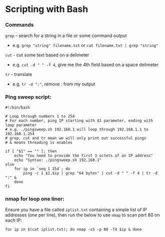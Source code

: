 # Scripting with Bash
### Commands
`grep` - search for a string in a file or some command output  
- e.g. `grep "string" filename.txt` or `cat filename.txt | grep "string"`  

`cut` - cut some text based on a delimeter  
- e.g. `cut -d " " -f 4`, give me the 4th field based on a space delimeter  

`tr` - translate  
- e.g. `tr -d ":"`, remove : from my output  

### Ping sweep script:
```
#!/bin/bash

# Loop through numbers 1 to 254
# For each number, ping IP starting with $1 parameter, ending with loop parameter
# e.g. ./pingsweep.sh 192.168.1 will loop through 192.168.1.1 to 192.168.1.254
# grep, cut and tr mean we will only print out successful pings
# & means threading is enables

if [ "$1" == "" ]; then
	echo "You need to provide the first 3 octets of an IP address"
	echo "Syntax: ./pingsweep.sh 192.168.1"
else
	for ip in `seq 1 254`; do
		ping -c 1 $1.$ip | grep "64 bytes" | cut -d " " -f 4 | tr -d ":" &
	done
fi
```

### nmap for loop one liner:
Ensure you have a file called `iplist.txt` containing a simple list of IP addresses (one per line), then run the below to use `nmap` to scan port 80 on each IP:  

`for ip in $(cat iplist.txt); do nmap -sS -p 80 -T4 $ip & done`